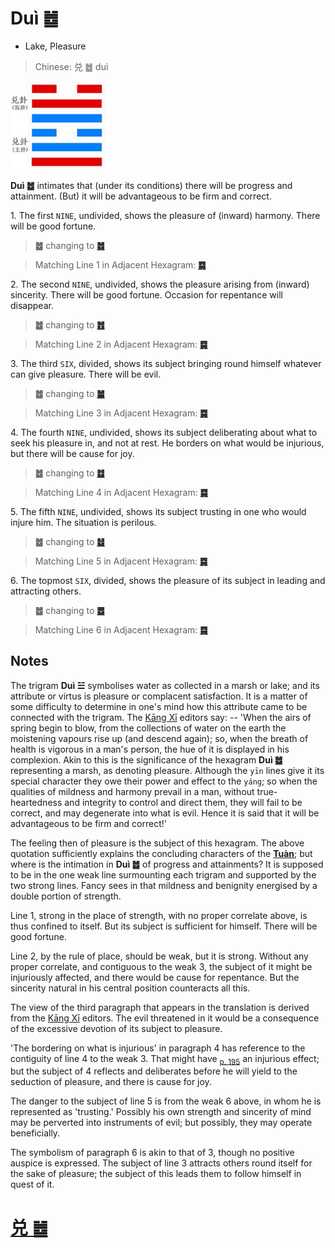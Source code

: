 # Duì ䷹

* Lake, Pleasure

> Chinese: 兑 ䷹ duì

<a id="p-192"/>

<img src="shapes/58.10.jpg" width=160 alt="兑">

**Duì ䷹** intimates that (under its conditions) there will be progress and attainment. (But) it will be advantageous to be firm and correct.

<a id="p-193"/>

1.<a name="58.1"></a> The first `NINE`, undivided, shows the pleasure of (inward) harmony. There will be good fortune.

> **䷹** changing to [**䷮**](e59bb0kun.md#47.1)

> Matching Line 1 in Adjacent Hexagram: [**䷸**](e5b7bdxun.md#57.1)

2.<a name="58.2"></a> The second `NINE`, undivided, shows the pleasure arising from (inward) sincerity. There will be good fortune. Occasion for repentance will disappear.

> **䷹** changing to [**䷐**](e99a8fsui.md#17.2)

> Matching Line 2 in Adjacent Hexagram: [**䷸**](e5b7bdxun.md#57.2)

3.<a name="58.3"></a> The third `SIX`, divided, shows its subject bringing round himself whatever can give pleasure. There will be evil.

> **䷹** changing to [**䷪**](e5a4acguai.md#43.3)

> Matching Line 3 in Adjacent Hexagram: [**䷸**](e5b7bdxun.md#57.3)

4.<a name="58.4"></a> The fourth `NINE`, undivided, shows its subject deliberating about what to seek his pleasure in, and not at rest. He borders on what would be injurious, but there will be cause for joy.

> **䷹** changing to [**䷻**](e88a82jie.md#60.4)

> Matching Line 4 in Adjacent Hexagram: [**䷸**](e5b7bdxun.md#57.4)

5.<a name="58.5"></a> The fifth `NINE`, undivided, shows its subject trusting in one who would injure him. The situation is perilous.

> **䷹** changing to [**䷵**](e5bd92e5a6b9guimei.md#54.5)

> Matching Line 5 in Adjacent Hexagram: [**䷸**](e5b7bdxun.md#57.5)

6.<a name="58.6"></a> The topmost `SIX`, divided, shows the pleasure of its subject in leading and attracting others.

> **䷹** changing to [**䷉**](e5b1a5lv.md#10.6)

> Matching Line 6 in Adjacent Hexagram: [**䷸**](e5b7bdxun.md#57.6)

## Notes

The trigram **Duì ☱** symbolises water as collected in a marsh or lake; and its attribute or virtus is pleasure or complacent satisfaction. It is a matter of some difficulty to determine in one's mind how this attribute came to be connected with the trigram. The [Kāng Xī](https://en.wikipedia.org/wiki/Kangxi_Dictionary) editors say: -- 'When the airs of spring begin to blow, from the collections of water on the earth the moistening vapours rise up (and descend again); so, when the breath of health is vigorous in a man's person, the hue of it is displayed in his complexion. Akin to this is the significance of the hexagram **Duì ䷹** representing a marsh, as denoting pleasure. Although the `yīn` lines give it its special character they owe their power and effect to the `yáng`; so when the qualities of mildness and harmony prevail in a man, without true-heartedness and integrity to control and direct them, they will fail to be correct, and may degenerate into what is evil. Hence it is said that it will be advantageous to be firm and correct!'

The feeling then of pleasure is the subject of this hexagram. The above quotation sufficiently explains the concluding characters of the [**Tuàn**](https://en.wikipedia.org/wiki/Ten_Wings); but where is the intimation in **Duì ䷹** of progress and attainments? It is supposed to be in the one weak line surmounting each trigram and supported by the two strong lines. Fancy sees in that mildness and benignity energised by a double portion of strength.

Line 1, strong in the place of strength, with no proper correlate above, is thus confined to itself. But its subject is sufficient for himself. There will be good fortune.

Line 2, by the rule of place, should be weak, but it is strong. Without any proper correlate, and contiguous to the weak 3, the subject of it might be injuriously affected, and there would be cause for repentance. But the sincerity natural in his central position counteracts all this.

The view of the third paragraph that appears in the translation is derived from the [Kāng Xī](https://en.wikipedia.org/wiki/Kangxi_Dictionary) editors. The evil threatened in it would be a consequence of the excessive devotion of its subject to pleasure.

'The bordering on what is injurious' in paragraph 4 has reference to the contiguity of line 4 to the weak 3. That might have <sub>[p. 195](e6b6a3huan.md#p-195)</sub> an injurious effect; but the subject of 4 reflects and deliberates before he will yield to the seduction of pleasure, and there is cause for joy.

The danger to the subject of line 5 is from the weak 6 above, in whom he is represented as 'trusting.' Possibly his own strength and sincerity of mind may be perverted into instruments of evil; but possibly, they may operate beneficially.

The symbolism of paragraph 6 is akin to that of 3, though no positive auspice is expressed. The subject of line 3 attracts others round itself for the sake of pleasure; the subject of this leads them to follow himself in quest of it.

# [兑 ䷹](e58591dui_cn.md)
